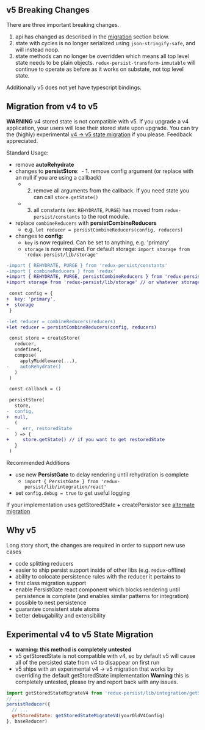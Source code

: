 ## v5 Breaking Changes
There are three important breaking changes.
1. api has changed as described in the [migration](#migration-from-v4-to-v5) section below.
2. state with cycles is no longer serialized using `json-stringify-safe`, and will instead noop.
3. state methods can no longer be overridden which means all top level state needs to be plain objects. `redux-persist-transform-immutable` will continue to operate as before as it works on substate, not top level state.

Additionally v5 does not yet have typescript bindings.

## Migration from v4 to v5
**WARNING** v4 stored state is not compatible with v5. If you upgrade a v4 application, your users will lose their stored state upon upgrade. You can try the (highly) experimental [v4 -> v5 state migration](#experimental-v4-to-v5-state-migration) if you please. Feedback appreciated.

Standard Usage:
- remove **autoRehydrate**
- changes to **persistStore**:
  - 1. remove config argument (or replace with an null if you are using a callback)
  - 2. remove all arguments from the callback. If you need state you can call `store.getState()`
  - 3. all constants (ex: `REHYDRATE`, `PURGE`) has moved from `redux-persist/constants` to the root module.
- replace `combineReducers` with **persistCombineReducers**
  - e.g. `let reducer = persistCombineReducers(config, reducers)`
- changes to **config**:
  - `key` is now required. Can be set to anything, e.g. 'primary'
  - `storage` is now required. For default storage: `import storage from 'redux-persist/lib/storage'`

```diff
-import { REHYDRATE, PURGE } from 'redux-persist/constants'
-import { combineReducers } from 'redux'
+import { REHYDRATE, PURGE, persistCombineReducers } from 'redux-persist'
+import storage from 'redux-persist/lib/storage' // or whatever storage you are using

 const config = {
+  key: 'primary',
+  storage
 }

-let reducer = combineReducers(reducers)
+let reducer = persistCombineReducers(config, reducers)

 const store = createStore(
   reducer,
   undefined,
   compose(
     applyMiddleware(...),
-    autoRehydrate()
   )
 )

 const callback = ()

 persistStore(
   store,
-  config,
+  null,
   (
-     err, restoredState
   ) => {
+     store.getState() // if you want to get restoredState
   }
 )
```

Recommended Additions
- use new **PersistGate** to delay rendering until rehydration is complete
  - `import { PersistGate } from 'redux-persist/lib/integration/react'`
- set `config.debug = true` to get useful logging

If your implementation uses getStoredState + createPersistor see [alternate migration](./v5-migration-alternate.md)

## Why v5
Long story short, the changes are required in order to support new use cases
- code splitting reducers
- easier to ship persist support inside of other libs (e.g. redux-offline)
- ability to colocate persistence rules with the reducer it pertains to
- first class migration support
- enable PersistGate react component which blocks rendering until persistence is complete (and enables similar patterns for integration)
- possible to nest persistence
- guarantee consistent state atoms
- better debugability and extensibility

## Experimental v4 to v5 State Migration
- **warning: this method is completely untested**
- v5 getStoredState is not compatible with v4, so by default v5 will cause all of the persisted state from v4 to disappear on first run
- v5 ships with an experimental v4 -> v5 migration that works by overriding the default getStoredState implementation
**Warning** this is completely untested, please try and report back with any issues.
```js
import getStoredStateMigrateV4 from 'redux-persist/lib/integration/getStoredStateMigratev4'
// ...
persistReducer({
  // ...
  getStoredState: getStoredStateMigrateV4(yourOldV4Config)
}, baseReducer)
```
